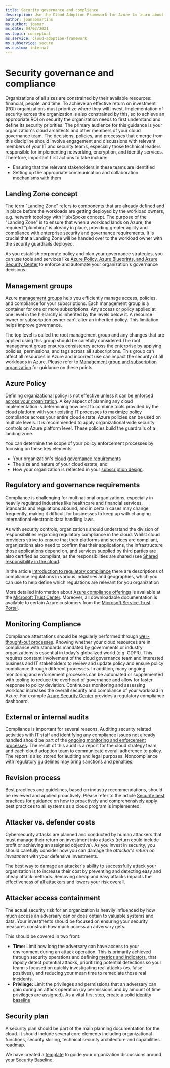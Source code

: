```yaml
---
title: Security governance and compliance
description: Use the Cloud Adoption Framework for Azure to learn about governance and compliance considerations regarding security.
author: joanabmartins
ms.author: joamar
ms.date: 04/02/2021
ms.topic: conceptual
ms.service: cloud-adoption-framework
ms.subservice: secure
ms.custom: internal
---
```


# Security governance and compliance

Organizations of all sizes are constrained by their available resources: financial, people, and time. To achieve an effective return on investment (ROI) organizations must prioritize where they will invest. Implementation of security across the organization is also constrained by this, so to achieve an appropriate ROI on security the organization needs to first understand and define its security priorities. The primary audience for this guidance is your organization's cloud architects and other members of your cloud governance team. The decisions, policies, and processes that emerge from this discipline should involve engagement and discussions with relevant members of your IT and security teams, especially those technical leaders responsible for implementing networking, encryption, and identity services. Therefore, important first actions to take include:
- Ensuring that the relevant stakeholders in these teams are identified
- Setting up the appropriate communication and collaboration mechanisms with them

## Landing Zone concept

The term "Landing Zone" refers to components that are already defined and in place before the workloads are getting deployed by the workload owners, e.g. network topology with Hub/Spoke concept. The purpose of the "Landing Zone" is to ensure that when a workload lands on Azure, the required "plumbing" is already in place, providing greater agility and compliance with enterprise security and governance requirements. It is crucial that a Landing Zone will be handed over to the workload owner with the security guardrails deployed.

As you establish corporate policy and plan your governance strategies, you can use tools and services like [Azure Policy, Azure Blueprints, and Azure Security Center](../../ready/azure-setup-guide/govern-org-compliance.md?tabs=AzureBlueprints) to enforce and automate your organization's governance decisions.

## Management groups

Azure [management groups](../../ready/azure-best-practices/organize-subscriptions.md#azure-management-groups) help you efficiently manage access, policies, and compliance for your subscriptions. Each management group is a container for one or more subscriptions. Any access or policy applied at one level in the hierarchy is inherited by the levels below it. A resource owner or subscription owner can't alter an inherited policy. This limitation helps improve governance.

The top level is called the root management group and any changes that are applied using this group should be carefully considered.The root management group ensures consistency across the enterprise by applying policies, permissions, and tags across all subscriptions. This group can affect all resources in Azure and incorrect use can impact the security of all workloads in Azure. Please refer to [Management group and subscription organization](../../ready/enterprise-scale/management-group-and-subscription-organization.md) for guidance on these points.

## Azure Policy

Defining organizational policy is not effective unless it can be [enforced across your organization](../../decision-guides/policy-enforcement/index.md). A key aspect of planning any cloud implementation is determining how best to combine tools provided by the cloud platform with your existing IT processes to maximize policy compliance across your entire cloud estate. Azure policies can be used on multiple levels. It is recommended to apply organizational wide security controls on Azure platform level. These policies build the guardrails of a landing zone.

You can determine the scope of your policy enforcement processes by focusing on these key elements:
- Your organization's [cloud governance requirements](../../govern/index.md)
- The size and nature of your cloud estate, and
- How your organization is reflected in your [subscription design](../../decision-guides/subscriptions/index.md).

## Regulatory and governance requirements

Compliance is challenging for multinational organizations, especially in heavily regulated industries like healthcare and financial services. Standards and regulations abound, and in certain cases may change frequently, making it difficult for businesses to keep up with changing international electronic data handling laws.

As with security controls, organizations should understand the division of responsibilities regarding regulatory compliance in the cloud. Whilst cloud providers strive to ensure that their platforms and services are compliant, organizations also need to confirm that their applications, the infrastructure those applications depend on, and services supplied by third parties are also certified as compliant, as the responsibilities are shared (see [Shared responsibility in the cloud](/azure/security/fundamentals/shared-responsibility).

In the article [Introduction to regulatory compliance](../../govern/policy-compliance/regulatory-compliance.md) there are descriptions of compliance regulations in various industries and geographies, which you can use to help define which regulations are relevant for you organization

 More detailed information about [Azure compliance offerings](/compliance/regulatory/offering-home) is available at the [Microsoft Trust Center](https://www.microsoft.com/trust-center). Moreover, all downloadable documentation is available to certain Azure customers from the [Microsoft Service Trust Portal](https://servicetrust.microsoft.com).

## Monitoring Compliance

Compliance attestations should be regularly performed through [well-thought-out processes](../../govern/security-baseline/compliance-processes.md). Knowing whether your cloud resources are in compliance with standards mandated by governments or industry organizations is essential in today's globalized world (e.g. GDPR). This requires constant involvement of the cloud governance team and interested business and IT stakeholders to review and update policy and ensure policy compliance through different processes. In addition, many ongoing monitoring and enforcement processes can be automated or supplemented with tooling to reduce the overhead of governance and allow for faster response to policy deviation. Continuous monitoring and assessing workload increases the overall security and compliance of your workload in Azure. For example [Azure Security Center](https://azure.microsoft.com/en-us/services/security-center/) provides a regulatory compliance dashboard.

## External or internal audits

Compliance is important for several reasons. Auditing security related activities with IT staff and identifying any compliance issues not already handled should be part of the [ongoing monitoring and enforcement processes](../../govern/security-baseline/compliance-processes.md#planning-review-and-reporting-processes). The result of this audit is a report for the cloud strategy team and each cloud adoption team to communicate overall adherence to policy. The report is also stored for auditing and legal purposes. Noncompliance with regulatory guidelines may bring sanctions and penalties.

## Revision process

Best practices and guidelines, based on industry recommendations, should be reviewed and applied proactively. Please refer to the article [Security best practices](../security-top-10.md) for guidance on how to proactively and comprehensively apply best practices to all systems as a cloud program is implemented.

## Attacker vs. defender costs

Cybersecurity attacks are planned and conducted by human attackers that must manage their return on investment into attacks (return could include profit or achieving an assigned objective). As you invest in security, you should carefully consider how you can damage the *attacker's return on investment* with your defensive investments.

The best way to damage an attacker's ability to successfully attack your organization is to increase their cost by preventing and detecting easy and cheap attack methods. Removing cheap and easy attacks impacts the effectiveness of all attackers and lowers your risk overall.

## Attacker access containment

The actual security risk for an organization is heavily influenced by how much access an adversary can or does obtain to valuable systems and data. Your investments should be focused on ensuring your security measures constrain how much access an adversary gets.

This should be covered in two front:
- **Time:**  Limit how long the adversary can have access to your environment during an attack operation. This is primarily achieved through security operations and defining [metrics and indicators](../../govern/security-baseline/metrics-tolerance.md), that rapidly detect potential attacks, prioritizing potential detections so your team is focused on quickly investigating real attacks (vs. false positives), and reducing your mean time to remediate those real incidents.
- **Privilege:** Limit the privileges and permissions that an adversary can gain during an attack operation (by permissions and by amount of time privileges are assigned). As a vital first step, create a solid [identity baseline](../../govern/identity-baseline/index.md)

## Security plan

A security plan should be part of the main planning documentation for the cloud. It should include several core elements including organizational functions, security skilling, technical security architecture and capabilities roadmap.

We have created a [template](../../govern/security-baseline/template.md) to guide your organization discussions around your Security Baseline.
